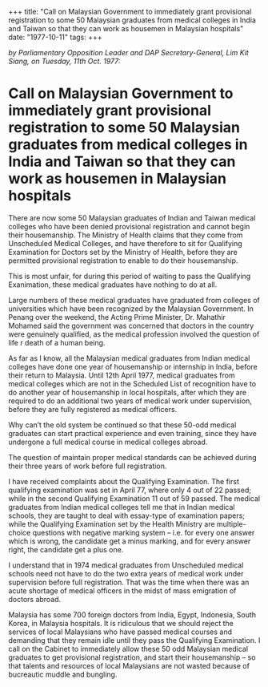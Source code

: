 +++ 
title: "Call on Malaysian Government to immediately grant provisional registration to some 50 Malaysian graduates from medical colleges in India and Taiwan so that they can work as housemen in Malaysian hospitals"
date: "1977-10-11"
tags:
+++

_by Parliamentary Opposition Leader and DAP Secretary-General, Lim Kit Siang, on Tuesday, 11th Oct. 1977:_

# Call on Malaysian Government to immediately grant provisional registration to some 50 Malaysian graduates from medical colleges in India and Taiwan so that they can work as housemen in Malaysian hospitals

There are now some 50 Malaysian graduates of Indian and Taiwan medical colleges who have been denied provisional registration and cannot begin their housemanship. The Ministry of Health claims that they come from Unscheduled Medical Colleges, and have therefore to sit for Qualifying Examination for Doctors set by the Ministry of Health, before they are permitted provisional registration to enable to do their housemanship.</u>

This is most unfair, for during this period of waiting to pass the Qualifying Exanimation, these medical graduates have nothing to do at all.

Large numbers of these medical graduates have graduated from colleges of universities which have been recognized by the Malaysian Government. In Penang over the weekend, the Acting Prime Minister, Dr. Mahathir Mohamed said the government was concerned that doctors in the country were genuinely qualified, as the medical profession involved the question of life r death of a human being.

As far as I know, all the Malaysian medical graduates from Indian medical colleges have done one year of housemanship or internship in India, before their return to Malaysia. Until 12th April 1977, medical graduates from medical colleges which are not in the Scheduled List of recognition have to do another year of housemanship in local hospitals, after which they are required to do an additional two years of medical work under supervision, before they are fully registered as medical officers.

Why can’t the old system be continued so that these 50-odd medical graduates can start practical experience and even training, since they have undergone a full medical course in medical colleges abroad.

The question of maintain proper medical standards can be achieved during their three years of work before full registration.

I have received complaints about the Qualifying Examination. The first qualifying examination was set in April 77, where only 4 out of 22 passed; while in the second Qualifying Examination 11 out of 59 passed. The medical graduates from Indian medical colleges tell me that in Indian medical schools, they are taught to deal with essay-type of examination papers; while the Qualifying Examination set by the Health Ministry are multiple-choice questions with negative marking system – i.e. for every one answer which is wrong, the candidate get a minus marking, and for every answer right, the candidate get a plus one.

I understand that in 1974 medical graduates from Unscheduled medical schools need not have to do the two extra years of medical work under supervision before full registration. That was the time when there was an acute shortage of medical officers in the midst of mass emigration of doctors abroad.

Malaysia has some 700 foreign doctors from India, Egypt, Indonesia, South Korea, in Malaysia hospitals. It is ridiculous that we should reject the services of local Malaysians who have passed medical courses and demanding that they remain idle until they pass the Qualifying Examination. I call on the Cabinet to immediately allow these 50 odd Malaysian medical graduates to get provisional registration, and start their housemanship – so that talents and resources of local Malaysians are not wasted because of bucreautic muddle and bungling.
 
